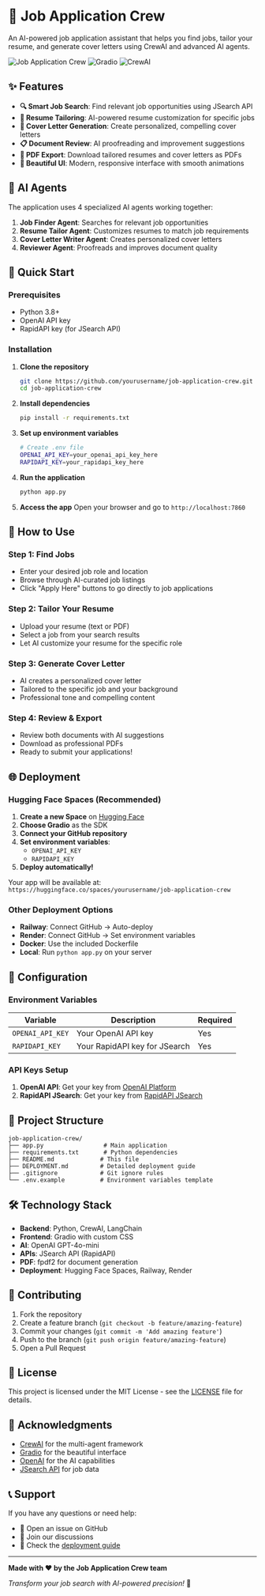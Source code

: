 # 🚀 Job Application Crew

An AI-powered job application assistant that helps you find jobs, tailor your resume, and generate cover letters using CrewAI and advanced AI agents.

![Job Application Crew](https://img.shields.io/badge/AI-Powered-blue) ![Gradio](https://img.shields.io/badge/Interface-Gradio-green) ![CrewAI](https://img.shields.io/badge/Framework-CrewAI-purple)

## ✨ Features

- **🔍 Smart Job Search**: Find relevant job opportunities using JSearch API
- **📝 Resume Tailoring**: AI-powered resume customization for specific jobs
- **💌 Cover Letter Generation**: Create personalized, compelling cover letters
- **📋 Document Review**: AI proofreading and improvement suggestions
- **📄 PDF Export**: Download tailored resumes and cover letters as PDFs
- **🎨 Beautiful UI**: Modern, responsive interface with smooth animations

## 🤖 AI Agents

The application uses 4 specialized AI agents working together:

1. **Job Finder Agent**: Searches for relevant job opportunities
2. **Resume Tailor Agent**: Customizes resumes to match job requirements
3. **Cover Letter Writer Agent**: Creates personalized cover letters
4. **Reviewer Agent**: Proofreads and improves document quality

## 🚀 Quick Start

### Prerequisites

- Python 3.8+
- OpenAI API key
- RapidAPI key (for JSearch API)

### Installation

1. **Clone the repository**
   ```bash
   git clone https://github.com/yourusername/job-application-crew.git
   cd job-application-crew
   ```

2. **Install dependencies**
   ```bash
   pip install -r requirements.txt
   ```

3. **Set up environment variables**
   ```bash
   # Create .env file
   OPENAI_API_KEY=your_openai_api_key_here
   RAPIDAPI_KEY=your_rapidapi_key_here
   ```

4. **Run the application**
   ```bash
   python app.py
   ```

5. **Access the app**
   Open your browser and go to `http://localhost:7860`

## 🎯 How to Use

### Step 1: Find Jobs
- Enter your desired job role and location
- Browse through AI-curated job listings
- Click "Apply Here" buttons to go directly to job applications

### Step 2: Tailor Your Resume
- Upload your resume (text or PDF)
- Select a job from your search results
- Let AI customize your resume for the specific role

### Step 3: Generate Cover Letter
- AI creates a personalized cover letter
- Tailored to the specific job and your background
- Professional tone and compelling content

### Step 4: Review & Export
- Review both documents with AI suggestions
- Download as professional PDFs
- Ready to submit your applications!

## 🌐 Deployment

### Hugging Face Spaces (Recommended)

1. **Create a new Space** on [Hugging Face](https://huggingface.co/spaces)
2. **Choose Gradio** as the SDK
3. **Connect your GitHub repository**
4. **Set environment variables**:
   - `OPENAI_API_KEY`
   - `RAPIDAPI_KEY`
5. **Deploy automatically!**

Your app will be available at: `https://huggingface.co/spaces/yourusername/job-application-crew`

### Other Deployment Options

- **Railway**: Connect GitHub → Auto-deploy
- **Render**: Connect GitHub → Set environment variables
- **Docker**: Use the included Dockerfile
- **Local**: Run `python app.py` on your server

## 🔧 Configuration

### Environment Variables

| Variable | Description | Required |
|----------|-------------|----------|
| `OPENAI_API_KEY` | Your OpenAI API key | Yes |
| `RAPIDAPI_KEY` | Your RapidAPI key for JSearch | Yes |

### API Keys Setup

1. **OpenAI API**: Get your key from [OpenAI Platform](https://platform.openai.com/api-keys)
2. **RapidAPI JSearch**: Get your key from [RapidAPI JSearch](https://rapidapi.com/letscrape-6bRBa3QguO5/api/jsearch)

## 📁 Project Structure

```
job-application-crew/
├── app.py                 # Main application
├── requirements.txt       # Python dependencies
├── README.md             # This file
├── DEPLOYMENT.md         # Detailed deployment guide
├── .gitignore            # Git ignore rules
└── .env.example          # Environment variables template
```

## 🛠️ Technology Stack

- **Backend**: Python, CrewAI, LangChain
- **Frontend**: Gradio with custom CSS
- **AI**: OpenAI GPT-4o-mini
- **APIs**: JSearch API (RapidAPI)
- **PDF**: fpdf2 for document generation
- **Deployment**: Hugging Face Spaces, Railway, Render

## 🤝 Contributing

1. Fork the repository
2. Create a feature branch (`git checkout -b feature/amazing-feature`)
3. Commit your changes (`git commit -m 'Add amazing feature'`)
4. Push to the branch (`git push origin feature/amazing-feature`)
5. Open a Pull Request

## 📄 License

This project is licensed under the MIT License - see the [LICENSE](LICENSE) file for details.

## 🙏 Acknowledgments

- [CrewAI](https://github.com/joaomdmoura/crewAI) for the multi-agent framework
- [Gradio](https://gradio.app/) for the beautiful interface
- [OpenAI](https://openai.com/) for the AI capabilities
- [JSearch API](https://rapidapi.com/letscrape-6bRBa3QguO5/api/jsearch) for job data

## 📞 Support

If you have any questions or need help:

- 📧 Open an issue on GitHub
- 💬 Join our discussions
- 📖 Check the [deployment guide](DEPLOYMENT.md)

---

**Made with ❤️ by the Job Application Crew team**

*Transform your job search with AI-powered precision!* 🚀